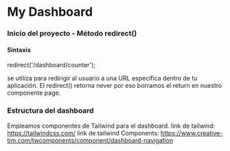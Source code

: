 # My Dashboard

### Inicio del proyecto - Método redirect()

#### Sintaxis

redirect('/dashboard/counter');

se utiliza para redirigir al usuario a una URL específica dentro de tu aplicación.
El redirect() retorna never por eso borramos el return en nuestro componente page.

### Estructura del dashboard

Empleamos componentes de Tailwind para el dashboard.
link de tailwind: https://tailwindcss.com/
link de tailwind Components: https://www.creative-tim.com/twcomponents/component/dashboard-navigation
